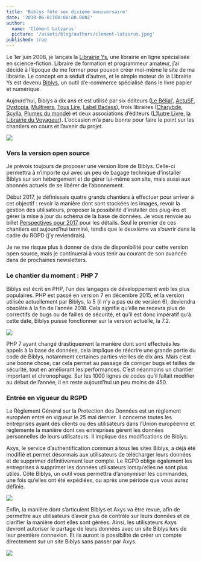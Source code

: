 ```yaml
---
title: 'Biblys fête son dixième anniversaire'
date: '2018-06-01T00:00:00.000Z'
author:
  name: 'Clément Latzarus'
  picture: '/assets/blog/authors/clement-latzarus.jpeg'
published: true
---
```


Le 1er juin 2008, je lançais la [Librairie Ys](http://nokto.net/20130101la-librairie-ys-c-est-fini-mais-l-aventure-continue/), une librairie en ligne spécialisée en science-fiction. Libraire de formation et programmeur amateur, j’ai décidé à l’époque de me former pour pouvoir créer moi-même le site de ma librairie. Le concept en a séduit d’autres, et le simple moteur de la Librairie Ys est devenu [Biblys](https://www.biblys.fr/), un outil d’e-commerce spécialisé dans le livre papier et numérique.

Aujourd’hui, Biblys a dix ans et est utilisé par six éditeurs ([Le Bélial’](https://www.belial.fr/), [ActuSF](https://www.editions-actusf.fr/), [Dystopia](https://www.dystopia.fr/), [Multivers](https://librairie.multivers-editions.com/), [Tous Lire](http://touslire.biblys.fr/), [Label Badass](https://www.labelbadass.fr/)), trois libraires ([Charybde](https://www.charybde.fr/), [Scylla](https://www.scylla.fr/), [Plumes du monde](https://www.plumesdumonde.com/)) et deux associations d’éditeurs ([L’Autre Livre](https://www.lautrelivre.fr/), [la Librairie du Voyageur](https://www.librairieduvoyageur.com/)). L’occasion m’a paru bonne pour faire le point sur les chantiers en cours et l’avenir du projet.

![](https://www.biblys.fr/biblys/media/blog/biblys-10-ans-site.png)

### Vers la version open source

Je prévois toujours de proposer une version libre de Biblys. Celle-ci permettra à n’importe qui avec un peu de bagage technique d’installer Biblys sur son hébergement et de gérer lui-même son site, mais aussi aux abonnés actuels de se libérer de l’abonnement.

Début 2017, je définissais quatre grands chantiers à effectuer pour arriver à cet objectif : revoir la manière dont sont stockées les images, revoir la gestion des utilisateurs, proposer la possibilité d’installer des plug-ins et gérer la mise à jour du schéma de la base de données. Je vous renvoie au billet [Perspectives pour 2017](https://www.biblys.fr/blog/perspectives-pour-2017) pour les détails. Seul le premier de ces chantiers est aujourd’hui terminé, tandis que le deuxième va s’ouvrir dans le cadre du RGPD (j’y reviendrais).

Je ne me risque plus à donner de date de disponibilité pour cette version open source, mais je continuerai à vous tenir au courant de son avancée dans de prochaines newsletters.

### Le chantier du moment : PHP 7

Biblys est écrit en PHP, l’un des langages de développement web les plus populaires. PHP est passé en version 7 en décembre 2015, et la version utilisée actuellement par Biblys, la 5 (il n’y a pas eu de version 6), deviendra obsolète à la fin de l’année 2018. Cela signifie qu’elle ne recevra plus de correctifs de bugs ou de failles de sécurité, et qu’il est donc impératif qu’à cette date, Biblys puisse fonctionner sur la version actuelle, la 7.2.

![](https://www.biblys.fr/biblys/media/blog/biblys-10-ans-code.png)

PHP 7 ayant changé drastiquement la manière dont sont effectués les appels à la base de données, cela implique de réécrire une grande partie du code de Biblys, notamment certaines parties vieilles de dix ans. Mais c’est une bonne chose, car cela permet au passage de corriger bugs et failles de sécurité, tout en améliorant les performances. C’est néanmoins un chantier important et chronophage. Sur les 1000 lignes de codes qu’il fallait modifier au début de l’année, il en reste aujourd’hui un peu moins de 450.

### Entrée en vigueur du RGPD

Le Règlement Général sur la Protection des Données est un règlement européen entré en vigueur le 25 mai dernier. Il concerne toutes les entreprises ayant des clients ou des utilisateurs dans l’Union européenne et réglemente la manière dont ces entreprises gèrent les données personnelles de leurs utilisateurs. Il implique des modifications de Biblys.

Axys, le service d’authentification commun à tous les sites Biblys, a déjà été modifié et permet désormais aux utilisateurs de télécharger leurs données et de supprimer définitivement leur compte. Le RGPD oblige également les entreprises à supprimer les données utilisateurs lorsqu’elles ne sont plus utiles. Côté Biblys, un outil vous permettra d’anonymiser les commandes, une fois qu’elles ont été expédiées, ou après une période que vous aurez définie.

![](https://www.biblys.fr/biblys/media/blog/biblys-10-ans-axys.png)

Enfin, la manière dont s’articulent Biblys et Axys va être revue, afin de permettre aux utilisateurs d’avoir plus de contrôle sur leurs données et de clarifier la manière dont elles sont gérées. Ainsi, les utilisateurs Axys devront autoriser le partage de leurs données avec un site Biblys lors de leur première connexion. Et ils auront la possibilité de créer un compte directement sur un site Biblys sans passer par Axys.

![](https://www.biblys.fr/biblys/media/blog/biblys-10-ans.png)
